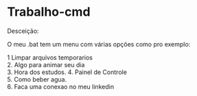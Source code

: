 # Trabalho-cmd 
Desceição:

O meu .bat tem um menu com várias opções como pro exemplo:

  1 Limpar arquivos temporarios           
  2. Algo para animar seu dia                  
  3. Hora dos estudos.
  4. Painel de Controle            
  5. Como beber agua.      
  6. Faca uma conexao no meu linkedin    
